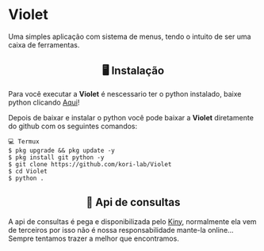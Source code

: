 # Violet
Uma simples aplicação com sistema de menus, tendo o intuito de ser uma caixa de ferramentas.

<h2 align="center">🖥 Instalação</h2>

Para você executar a **Violet** é nescessario ter o python instalado, baixe python clicando [Aqui](https://www.python.org/downloads/)!

Depois de baixar e instalar o python você pode baixar a **Violet** diretamente do github com os seguintes comandos:

```
💻 Termux
$ pkg upgrade && pkg update -y
$ pkg install git python -y
$ git clone https://github.com/kori-lab/Violet
$ cd Violet
$ python .
```

<h2 align="center">🔎 Api de consultas</h2>

A api de consultas é pega e disponibilizada pelo [Kiny](https://github.com/Kiny-Kiny), normalmente ela vem de terceiros por isso não é nossa responsabilidade mante-la online... Sempre tentamos trazer a melhor que encontramos.
